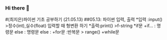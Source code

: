 ### Hi there 👋
#(최지은)파이썬 기초 공부하기 (21.05.13)
##05.13: 파이썬 입력, 출력
*입력 :input() >정수(int),실수(float) 입력할 때 형변환 하기
*출력:print() >f-string
*if문
 +if... : 명령문 else : 명령문 else :
+for문 :반복문 > range()
+while문

<!--
**first24722/first24722** is a ✨ _special_ ✨ repository because its `README.md` (this file) appears on your GitHub profile.

Here are some ideas to get you started:

- 🔭 I’m currently working on ...
- 🌱 I’m currently learning ...
- 👯 I’m looking to collaborate on ...
- 🤔 I’m looking for help with ...
- 💬 Ask me about ...
- 📫 How to reach me: ...
- 😄 Pronouns: ...
- ⚡ Fun fact: ...
-->
